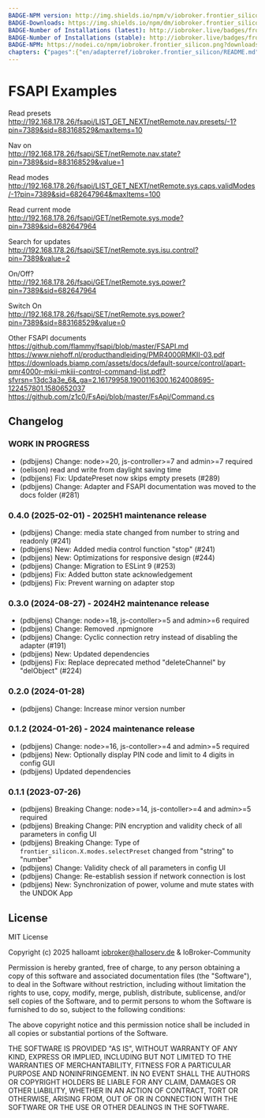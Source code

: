 ```yaml
---
BADGE-NPM version: http://img.shields.io/npm/v/iobroker.frontier_silicon.svg
BADGE-Downloads: https://img.shields.io/npm/dm/iobroker.frontier_silicon.svg
BADGE-Number of Installations (latest): http://iobroker.live/badges/frontier_silicon-installed.svg
BADGE-Number of Installations (stable): http://iobroker.live/badges/frontier_silicon-stable.svg
BADGE-NPM: https://nodei.co/npm/iobroker.frontier_silicon.png?downloads=true
chapters: {"pages":{"en/adapterref/iobroker.frontier_silicon/README.md":{"title":{"en":"FSAPI Examples"},"content":"en/adapterref/iobroker.frontier_silicon/README.md"},"en/adapterref/iobroker.frontier_silicon/states.md":{"title":{"en":"States documentation"},"content":"en/adapterref/iobroker.frontier_silicon/states.md"}}}
---
```

# FSAPI Examples

Read presets  
<http://192.168.178.26/fsapi/LIST_GET_NEXT/netRemote.nav.presets/-1?pin=7389&sid=883168529&maxItems=10>

Nav on  
<http://192.168.178.26/fsapi/SET/netRemote.nav.state?pin=7389&sid=883168529&value=1>

Read modes  
<http://192.168.178.26/fsapi/LIST_GET_NEXT/netRemote.sys.caps.validModes/-1?pin=7389&sid=682647964&maxItems=100>

Read current mode  
<http://192.168.178.26/fsapi/GET/netRemote.sys.mode?pin=7389&sid=682647964>

Search for updates  
<http://192.168.178.26/fsapi/SET/netRemote.sys.isu.control?pin=7389&value=2>

On/Off?  
<http://192.168.178.26/fsapi/GET/netRemote.sys.power?pin=7389&sid=682647964>

Switch On  
<http://192.168.178.26/fsapi/SET/netRemote.sys.power?pin=7389&sid=883168529&value=0>

Other FSAPI documents  
<https://github.com/flammy/fsapi/blob/master/FSAPI.md>
<https://www.niehoff.nl/producthandleiding/PMR4000RMKII-03.pdf>
<https://downloads.biamp.com/assets/docs/default-source/control/apart-pmr4000r-mkii-mkiii-control-command-list.pdf?sfvrsn=13dc3a3e_6&_ga=2.16179958.1900116300.1624008695-122457801.1580652037>
<https://github.com/z1c0/FsApi/blob/master/FsApi/Command.cs>

## Changelog
<!--
	Placeholder for the next version (at the beginning of the line):
	### **WORK IN PROGRESS**
-->
### **WORK IN PROGRESS**

- (pdbjjens) Change: node>=20, js-controller>=7 and admin>=7 required
- (oelison) read and write from daylight saving time
- (pdbjjens) Fix: UpdatePreset now skips empty presets (#289)
- (pdbjjens) Change: Adapter and FSAPI documentation was moved to the docs folder (#281)


### 0.4.0 (2025-02-01) - 2025H1 maintenance release

- (pdbjjens) Change: media state changed from number to string and readonly (#241)
- (pdbjjens) New: Added media control function "stop" (#241)
- (pdbjjens) New: Optimizations for responsive design (#244)
- (pdbjjens) Change: Migration to ESLint 9 (#253)
- (pdbjjens) Fix: Added button state acknowledgement
- (pdbjjens) Fix: Prevent warning on adapter stop

### 0.3.0 (2024-08-27) - 2024H2 maintenance release

- (pdbjjens) Change: node>=18, js-contoller>=5 and admin>=6 required
- (pdbjjens) Change: Removed .npmignore
- (pdbjjens) Change: Cyclic connection retry instead of disabling the adapter (#191)
- (pdbjjens) New: Updated dependencies
- (pdbjjens) Fix: Replace deprecated method "deleteChannel" by "delObject" (#224)

### 0.2.0 (2024-01-28)

- (pdbjjens) Change: Increase minor version number

### 0.1.2 (2024-01-26) - 2024 maintenance release

- (pdbjjens) Change: node>=16, js-contoller>=4 and admin>=5 required
- (pdbjjens) New: Optionally display PIN code and limit to 4 digits in config GUI
- (pdbjjens) Updated dependencies

### 0.1.1 (2023-07-26)

- (pdbjjens) Breaking Change: node>=14, js-contoller>=4 and admin>=5 required
- (pdbjjens) Breaking Change: PIN encryption and validity check of all parameters in config UI
- (pdbjjens) Breaking Change: Type of `frontier_silicon.X.modes.selectPreset` changed from "string" to  "number"
- (pdbjjens) Change: Validity check of all parameters in config UI
- (pdbjjens) Change: Re-establish session if network connection is lost
- (pdbjjens) New: Synchronization of power, volume and mute states with the UNDOK App

## License

MIT License

Copyright (c) 2025 halloamt <iobroker@halloserv.de> & IoBroker-Community

Permission is hereby granted, free of charge, to any person obtaining a copy
of this software and associated documentation files (the "Software"), to deal
in the Software without restriction, including without limitation the rights
to use, copy, modify, merge, publish, distribute, sublicense, and/or sell
copies of the Software, and to permit persons to whom the Software is
furnished to do so, subject to the following conditions:

The above copyright notice and this permission notice shall be included in all
copies or substantial portions of the Software.

THE SOFTWARE IS PROVIDED "AS IS", WITHOUT WARRANTY OF ANY KIND, EXPRESS OR
IMPLIED, INCLUDING BUT NOT LIMITED TO THE WARRANTIES OF MERCHANTABILITY,
FITNESS FOR A PARTICULAR PURPOSE AND NONINFRINGEMENT. IN NO EVENT SHALL THE
AUTHORS OR COPYRIGHT HOLDERS BE LIABLE FOR ANY CLAIM, DAMAGES OR OTHER
LIABILITY, WHETHER IN AN ACTION OF CONTRACT, TORT OR OTHERWISE, ARISING FROM,
OUT OF OR IN CONNECTION WITH THE SOFTWARE OR THE USE OR OTHER DEALINGS IN THE
SOFTWARE.